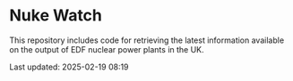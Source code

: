 # Nuke Watch

This repository includes code for retrieving the latest information available on the output of EDF nuclear power plants in the UK.

Last updated: 2025-02-19 08:19
